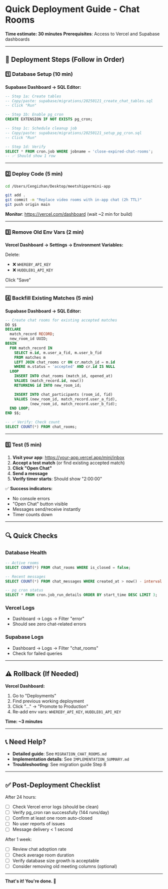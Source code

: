 # Quick Deployment Guide - Chat Rooms

**Time estimate: 30 minutes**
**Prerequisites**: Access to Vercel and Supabase dashboards

---

## 🚀 Deployment Steps (Follow in Order)

### 1️⃣ Database Setup (10 min)

**Supabase Dashboard → SQL Editor:**

```sql
-- Step 1a: Create tables
-- Copy/paste: supabase/migrations/20250121_create_chat_tables.sql
-- Click "Run"

-- Step 1b: Enable pg_cron
CREATE EXTENSION IF NOT EXISTS pg_cron;

-- Step 1c: Schedule cleanup job
-- Copy/paste: supabase/migrations/20250121_setup_pg_cron.sql
-- Click "Run"

-- Step 1d: Verify
SELECT * FROM cron.job WHERE jobname = 'close-expired-chat-rooms';
-- ✅ Should show 1 row
```

---

### 2️⃣ Deploy Code (5 min)

```bash
cd /Users/Cengizhan/Desktop/meetshippermini-app

git add .
git commit -m "Replace video rooms with in-app chat (2h TTL)"
git push origin main
```

**Monitor**: https://vercel.com/dashboard (wait ~2 min for build)

---

### 3️⃣ Remove Old Env Vars (2 min)

**Vercel Dashboard → Settings → Environment Variables:**

Delete:
- ❌ `WHEREBY_API_KEY`
- ❌ `HUDDLE01_API_KEY`

Click "Save"

---

### 4️⃣ Backfill Existing Matches (5 min)

**Supabase Dashboard → SQL Editor:**

```sql
-- Create chat rooms for existing accepted matches
DO $$
DECLARE
  match_record RECORD;
  new_room_id UUID;
BEGIN
  FOR match_record IN
    SELECT m.id, m.user_a_fid, m.user_b_fid
    FROM matches m
    LEFT JOIN chat_rooms cr ON cr.match_id = m.id
    WHERE m.status = 'accepted' AND cr.id IS NULL
  LOOP
    INSERT INTO chat_rooms (match_id, opened_at)
    VALUES (match_record.id, now())
    RETURNING id INTO new_room_id;

    INSERT INTO chat_participants (room_id, fid)
    VALUES (new_room_id, match_record.user_a_fid),
           (new_room_id, match_record.user_b_fid);
  END LOOP;
END $$;

-- ✅ Verify: Check count
SELECT COUNT(*) FROM chat_rooms;
```

---

### 5️⃣ Test (5 min)

1. **Visit your app**: https://your-app.vercel.app/mini/inbox
2. **Accept a test match** (or find existing accepted match)
3. **Click "Open Chat"**
4. **Send a message**
5. **Verify timer starts**: Should show "2:00:00"

✅ **Success indicators:**
- No console errors
- "Open Chat" button visible
- Messages send/receive instantly
- Timer counts down

---

## 🔍 Quick Checks

### Database Health
```sql
-- Active rooms
SELECT COUNT(*) FROM chat_rooms WHERE is_closed = false;

-- Recent messages
SELECT COUNT(*) FROM chat_messages WHERE created_at > now() - interval '1 hour';

-- pg_cron status
SELECT * FROM cron.job_run_details ORDER BY start_time DESC LIMIT 3;
```

### Vercel Logs
- Dashboard → Logs → Filter "error"
- Should see zero chat-related errors

### Supabase Logs
- Dashboard → Logs → Filter "chat_rooms"
- Check for failed queries

---

## ⚠️ Rollback (If Needed)

**Vercel Dashboard:**
1. Go to "Deployments"
2. Find previous working deployment
3. Click "..." → "Promote to Production"
4. Re-add env vars: `WHEREBY_API_KEY`, `HUDDLE01_API_KEY`

**Time: ~3 minutes**

---

## 📞 Need Help?

- **Detailed guide**: See `MIGRATION_CHAT_ROOMS.md`
- **Implementation details**: See `IMPLEMENTATION_SUMMARY.md`
- **Troubleshooting**: See migration guide Step 8

---

## ✅ Post-Deployment Checklist

After 24 hours:
- [ ] Check Vercel error logs (should be clean)
- [ ] Verify pg_cron ran successfully (144 runs/day)
- [ ] Confirm at least one room auto-closed
- [ ] No user reports of issues
- [ ] Message delivery < 1 second

After 1 week:
- [ ] Review chat adoption rate
- [ ] Check average room duration
- [ ] Verify database size growth is acceptable
- [ ] Consider removing old meeting columns (optional)

---

**That's it! You're done. 🎉**
